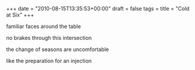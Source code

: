 +++
date = "2010-08-15T13:35:53+00:00"
draft = false
tags = 
title = "Cold at Six"
+++
<p>familiar faces around the table</p>&#13;
<p>no brakes through this intersection</p>&#13;
<p>the change of seasons are uncomfortable</p>&#13;
<p>like the preparation for an injection</p> 